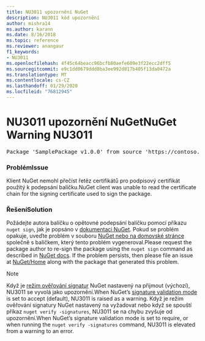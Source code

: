 ```yaml
---
title: NU3011 upozornění NuGet
description: NU3011 kód upozornění
author: mishra14
ms.author: karann
ms.date: 8/16/2018
ms.topic: reference
ms.reviewer: anangaur
f1_keywords:
- NU3011
ms.openlocfilehash: 4f45c64beacc96bcfb80aefe609e3f22ecc2dff5
ms.sourcegitcommit: e9c1dd0679ddd8ba3ee992d817b405f13da0472a
ms.translationtype: MT
ms.contentlocale: cs-CZ
ms.lasthandoff: 01/29/2020
ms.locfileid: "76812945"
---
```

# <a name="nuget-warning-nu3011"></a><span data-ttu-id="22c7e-103">NU3011 upozornění NuGet</span><span class="sxs-lookup"><span data-stu-id="22c7e-103">NuGet Warning NU3011</span></span>

<pre>Package 'SamplePackage v1.0.0' from source 'https://contoso.com/index.json': The primary signature is invalid.</pre>

### <a name="issue"></a><span data-ttu-id="22c7e-104">Problém</span><span class="sxs-lookup"><span data-stu-id="22c7e-104">Issue</span></span>

<span data-ttu-id="22c7e-105">Klient NuGet nemohl přečíst řetěz certifikátů pro podpisový certifikát použitý k podepsání balíčku.</span><span class="sxs-lookup"><span data-stu-id="22c7e-105">NuGet client was unable to read the certificate chain for the signing certificate used to sign the package.</span></span>


### <a name="solution"></a><span data-ttu-id="22c7e-106">Řešení</span><span class="sxs-lookup"><span data-stu-id="22c7e-106">Solution</span></span>

<span data-ttu-id="22c7e-107">Požádejte autora balíčku o opětovné podepsání balíčku pomocí příkazu `nuget sign`, jak je popsáno v [dokumentaci NuGet](../../create-packages/sign-a-package.md). Pokud se problém opakuje, uveďte problém v souboru [NuGet nebo na domovské stránce](https://github.com/NuGet/Home/issues) společně s balíčkem, který tento problém vygeneroval.</span><span class="sxs-lookup"><span data-stu-id="22c7e-107">Please request the package author to re-sign the package using the `nuget sign` command as described in [NuGet docs](../../create-packages/sign-a-package.md). If the problem persists, then please file an issue at [NuGet/Home](https://github.com/NuGet/Home/issues) along with the package that generated this problem.</span></span>


> [!Note]
> <span data-ttu-id="22c7e-108">Když je [režim ověřování signatur](../../consume-packages/installing-signed-packages.md#configure-package-signature-requirements) NuGet nastavený na přijmout (výchozí), NU3011 se vyvolá jako upozornění.</span><span class="sxs-lookup"><span data-stu-id="22c7e-108">When NuGet’s [signature validation mode](../../consume-packages/installing-signed-packages.md#configure-package-signature-requirements) is set to accept (default), NU3011 is raised as a warning.</span></span> <span data-ttu-id="22c7e-109">Když je režim ověřování signatury NuGet nastavený na vyžadovat nebo když se spouští příkaz `nuget verify -signatures`, NU3011 se na chybu zvyšuje od upozornění.</span><span class="sxs-lookup"><span data-stu-id="22c7e-109">When NuGet’s signature validation mode is set to require, or when running the `nuget verify -signatures` command, NU3011 is elevated from a warning to an error.</span></span> 
